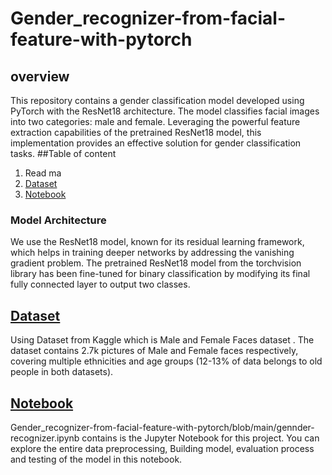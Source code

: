 # Gender_recognizer-from-facial-feature-with-pytorch
## overview
This repository contains a gender classification model developed using PyTorch with the ResNet18 architecture. The model classifies facial images into two categories: male and female. Leveraging the powerful feature extraction capabilities of the pretrained ResNet18 model, this implementation provides an effective solution for gender classification tasks.
##Table of content 
1. Read ma
2. [Dataset](https://www.kaggle.com/datasets/ashwingupta3012/male-and-female-faces-dataset)
3. [Notebook](https://github.com/abhay-sharma-1/Gender_recognizer-from-facial-feature-with-pytorch/blob/main/gennder-recognizer.ipynb)
### Model Architecture 
We use the ResNet18 model, known for its residual learning framework, which helps in training deeper networks by addressing the vanishing gradient problem. The pretrained ResNet18 model from the torchvision library has been fine-tuned for binary classification by modifying its final fully connected layer to output two classes.
## [Dataset](https://www.kaggle.com/datasets/ashwingupta3012/male-and-female-faces-dataset)
Using Dataset from Kaggle which is Male and Female Faces dataset . The dataset contains 2.7k pictures of Male and Female faces respectively, covering multiple ethnicities and age groups (12-13% of data belongs to old people in both datasets).
## [Notebook](https://github.com/abhay-sharma-1/Gender_recognizer-from-facial-feature-with-pytorch/blob/main/gennder-recognizer.ipynb)
Gender_recognizer-from-facial-feature-with-pytorch/blob/main/gennder-recognizer.ipynb contains is the Jupyter Notebook for this project. You can explore the entire data preprocessing, Building  model, evaluation process and testing of the model  in this notebook.
